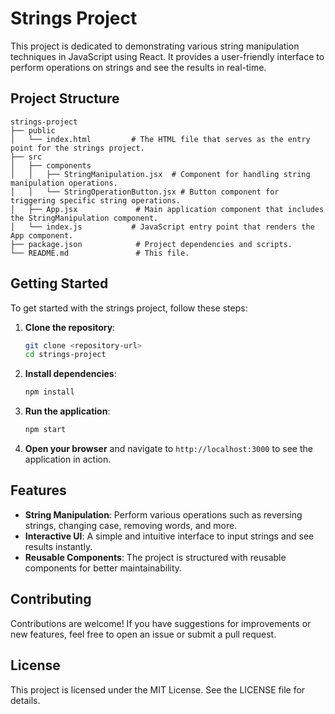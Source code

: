 # Strings Project

This project is dedicated to demonstrating various string manipulation techniques in JavaScript using React. It provides a user-friendly interface to perform operations on strings and see the results in real-time.

## Project Structure

```
strings-project
├── public
│   └── index.html         # The HTML file that serves as the entry point for the strings project.
├── src
│   ├── components
│   │   ├── StringManipulation.jsx  # Component for handling string manipulation operations.
│   │   └── StringOperationButton.jsx # Button component for triggering specific string operations.
│   ├── App.jsx             # Main application component that includes the StringManipulation component.
│   └── index.js           # JavaScript entry point that renders the App component.
├── package.json            # Project dependencies and scripts.
└── README.md               # This file.
```

## Getting Started

To get started with the strings project, follow these steps:

1. **Clone the repository**:
   ```bash
   git clone <repository-url>
   cd strings-project
   ```

2. **Install dependencies**:
   ```bash
   npm install
   ```

3. **Run the application**:
   ```bash
   npm start
   ```

4. **Open your browser** and navigate to `http://localhost:3000` to see the application in action.

## Features

- **String Manipulation**: Perform various operations such as reversing strings, changing case, removing words, and more.
- **Interactive UI**: A simple and intuitive interface to input strings and see results instantly.
- **Reusable Components**: The project is structured with reusable components for better maintainability.

## Contributing

Contributions are welcome! If you have suggestions for improvements or new features, feel free to open an issue or submit a pull request.

## License

This project is licensed under the MIT License. See the LICENSE file for details.